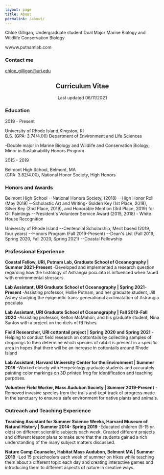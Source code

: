 ```yaml
---
layout: page
title: About
permalink: /about/
---
```

Chloé Gilligan, Undergraduate student
Dual Major Marine Biology and Wildlife Conservation Biology

wwww.putnamlab.com

### Contact me

chloe_gilligan@uri.edu


## <center>Curriculum Vitae</center>
<center>Last updated 06/11/2021</center>


### Education
2019 - Present

University of Rhode Island,Kingston, RI  
B.S. (GPA: 3.74/4.00) Department of Environment and Life Sciences 

-Double major in Marine Biology and Wildlife and Conservation Biology; Minor in Sustainability
Honors Program


2015 - 2019

Belmont High School, Belmont, MA    
(GPA: 3.82/4.00), National Honor Society, High Honors

### Honors and Awards
Belmont High School 
--National Honors Society, (2018)
--High Honor Roll (May 2019)
--Scholastic Art and Writing- Golden Key (1st Place, 2018), Silver Key (2nd Place, 2019), and Honorable Mention (3rd Place, 2019) for Oil Paintings 
--President's Volunteer Service Award (2015, 2018) - White House Recognition

University of Rhode Island
--Centennial Scholarship, Merit based (2019, four years)
--Honors Program (Fall 2019-Present)
--Dean's List (Fall 2019, Spring 2020, Fall 2020, Spring 2021)
--Coastal Fellowship

### Professional Experience

**Coastal Fellow, URI, Putnam Lab, Graduate School of Oceanography | Summer 2021-Present**
-Developed and implemented a research question regarding how the histology of    Astrangia poculata is influenced when faced with environmental stressors

**Lab Assistant, URI Graduate School of Oceanography | Spring 2021-Present**
-Assisting professor, Hollie Putnam, and her graduate student, Jill Ashey studying the epigenetic trans-generational acclimatation of Astrangia poculata

**Lab Assistant, URI Graduate School of Oceanography | Fall 2019-Fall 2020**
-Assisting professor, Kelton McMahon, and his graduate student, Nina Santos with a project on the diets of RI fishes.

**Field Researcher, URI cottontail project | Spring 2020 and Spring 2021**
-Helping to conduct field research on cottontails by collecting samples of droppings to then determine which species of rabbit is present in a specific area in hopes that there will be an increase in cottontails around Rhode Island

**Lab Assistant, Harvard University Center for the Environment | Summer 2019**
-Worked closely with Herpetology graduate students and accurately painting color markings on 3D printed frog for identification and teaching purposes.

**Volunteer Field Worker, Mass Audubon Society | Summer 2019-Present**
-Removed invasive species from the trails and kept track of progress made in the sanctuary to ensure a safe environment for native plants and animals.

### Outreach and Teaching Experience

**Teaching Assistant for Summer Science Weeks, Harvard Museum of Natural History | Summer 2014- Spring 2019**
-Educated children (5-15 yr. olds) on different scientific subjects each week. Created different projects and different lesson plans to make sure that the students gained a rich understanding of the many subject matters discussed. 

**Nature Camp Counselor, Habitat Mass Audubon, Belmont MA | Summer 2019**
-Led 15 preschoolers each week of summer on hikes while teaching them about a different topic each day and creating interactive games and introducing them to different aspects of nature in creative ways.
